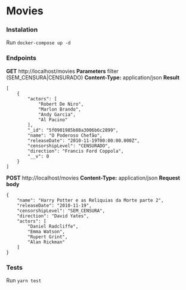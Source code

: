 # Movies

### Instalation
Run ```docker-compose up -d```

### Endpoints
**GET** http://localhost/movies
**Parameters** filter (SEM_CENSURA|CENSURADO)
**Content-Type:** application/json
**Result**
```
[
    {
        "actors": [
            "Robert De Niro",
            "Marlon Brando",
            "Andy Garcia",
            "Al Pacino"
        ],
        "_id": "5f0901985b88a3006b6c2899",
        "name": "O Poderoso Chefão",
        "releaseDate": "2010-11-19T00:00:00.000Z",
        "censorshipLevel": "CENSURADO",
        "direction": "Francis Ford Coppola",
        "__v": 0
    }
]
```
**POST** http://localhost/movies
**Content-Type:** application/json
**Request body**
```
{
    "name": "Harry Potter e as Reliquias da Morte parte 2",
    "releaseDate": "2010-11-19",
    "censorshipLevel": "SEM_CENSURA",
    "direction": "David Yates",
    "actors": [
        "Daniel Radcliffe",
        "Emma Watson",
        "Rupert Grint",
        "Alan Rickman"
    ]
}
```

### Tests
Run ```yarn test```
